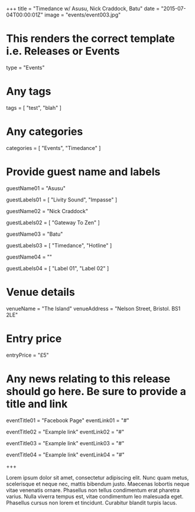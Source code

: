 +++
title = "Timedance w/ Asusu, Nick Craddock, Batu"
date = "2015-07-04T00:00:01Z"
image = "events/event003.jpg"

# This renders the correct template i.e. Releases or Events
type = "Events"

# Any tags
tags = [ 
	"test", 
	"blah" 
]

# Any categories
categories = [
  "Events",
  "Timedance"
]

# Provide guest name and labels
guestName01 = "Asusu"

guestLabels01 = [
	"Livity Sound",
	"Impasse"
]

guestName02 = "Nick Craddock"

guestLabels02 = [
	"Gateway To Zen"
]

guestName03 = "Batu"

guestLabels03 = [
	"Timedance",
	"Hotline"
]

guestName04 = ""

guestLabels04 = [
	"Label 01",
	"Label 02"
]

# Venue details
venueName = "The Island"
venueAddress = "Nelson Street, Bristol. BS1 2LE"

# Entry price
entryPrice = "£5"

# Any news relating to this release should go here. Be sure to provide a title and link
eventTitle01 = "Facebook Page"
eventLink01 = "#"

eventTitle02 = "Example link"
eventLink02 = "#"

eventTitle03 = "Example link"
eventLink03 = "#"

eventTitle04 = "Example link"
eventLink04 = "#"


+++

<!-- Provide a summary/statement below -->
Lorem ipsum dolor sit amet, consectetur adipiscing elit. Nunc quam metus, scelerisque et neque nec, mattis bibendum justo. Maecenas lobortis neque vitae venenatis ornare. Phasellus non tellus condimentum erat pharetra varius. Nulla viverra tempus est, vitae condimentum leo malesuada eget. Phasellus cursus non lorem et tincidunt. Curabitur blandit turpis lacus.